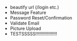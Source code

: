 * beautify url (/login etc.)
* Message Feature
* Password Reset/Confirmation
* Validate Email
* Picture Upload
* TESTSSSSS!!!!!!!!!!!!!!!!!
